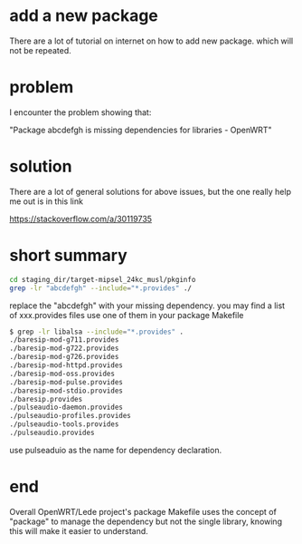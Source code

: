 # add a new package

There are a lot of tutorial on internet on how to add new package.
which will not be repeated.

# problem
I encounter the problem showing that:

"Package abcdefgh is missing dependencies for libraries - OpenWRT"


# solution

There are a lot of general solutions for above issues, but the one really help
me out is in this link

https://stackoverflow.com/a/30119735


# short summary

```bash
cd staging_dir/target-mipsel_24kc_musl/pkginfo
grep -lr "abcdefgh" --include="*.provides" ./
```
replace the "abcdefgh" with your missing dependency.
you may find a list of xxx.provides files use one of them in your package
Makefile

```bash
$ grep -lr libalsa --include="*.provides" .
./baresip-mod-g711.provides
./baresip-mod-g722.provides
./baresip-mod-g726.provides
./baresip-mod-httpd.provides
./baresip-mod-oss.provides
./baresip-mod-pulse.provides
./baresip-mod-stdio.provides
./baresip.provides
./pulseaudio-daemon.provides
./pulseaudio-profiles.provides
./pulseaudio-tools.provides
./pulseaudio.provides
```

use pulseaduio as the name for dependency declaration.


# end

Overall OpenWRT/Lede project's package Makefile uses the concept of "package" to
manage the dependency but not the single library, knowing this will make it
easier to understand.
